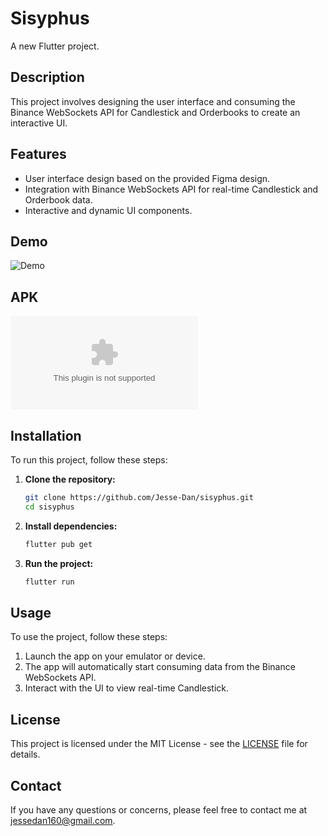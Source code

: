 
# Sisyphus

A new Flutter project.

## Description
This project involves designing the user interface and consuming the Binance WebSockets API for Candlestick and Orderbooks to create an interactive UI.



## Features
- User interface design based on the provided Figma design.
- Integration with Binance WebSockets API for real-time Candlestick and Orderbook data.
- Interactive and dynamic UI components.


## Demo
![Demo](https://github.com/Jesse-Dan/sisyphus/blob/main/assets/demo.gif)


## APK
![Demo](https://github.com/Jesse-Dan/sisyphus/blob/main/assets/app-release.apk)

## Installation
To run this project, follow these steps:


1. **Clone the repository:**
   ```bash
   git clone https://github.com/Jesse-Dan/sisyphus.git
   cd sisyphus
   ```

2. **Install dependencies:**
   ```bash
   flutter pub get
   ```

3. **Run the project:**
   ```bash
   flutter run
   ```

## Usage
To use the project, follow these steps:

1. Launch the app on your emulator or device.
2. The app will automatically start consuming data from the Binance WebSockets API.
3. Interact with the UI to view real-time Candlestick.

## License
This project is licensed under the MIT License - see the [LICENSE](LICENSE) file for details.

## Contact
If you have any questions or concerns, please feel free to contact me at [jessedan160@gmail.com](mailto:jessedan160@gmail.com).
